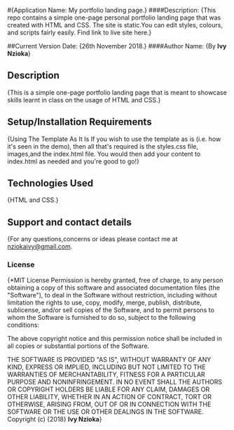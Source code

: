 #{Application Name: My portfolio landing page.}
####Description:
{This repo contains a simple one-page personal portfolio landing page that was created with HTML and CSS. The site is static.You can edit styles, colours, and scripts fairly easily.
Find link to live site here.}

##Current Version Date:
{26th November 2018.}
####Author Name:
{By **Ivy Nzioka**}
## Description
{This is a simple one-page portfolio landing page that is meant to showcase skills learnt in class on the usage of HTML and CSS.}
## Setup/Installation Requirements
{Using The Template As It Is
If you wish to use the template as is (i.e. how it's seen in the demo), then all that's required is the styles.css file, images,and the index.html file. You would then add your content to index.html as needed and you're good to go!}

## Technologies Used
{HTML and CSS.}
## Support and contact details
{For any questions,concerns or ideas please contact me at nziokaivy@gmail.com.
### License
{*MIT License
Permission is hereby granted, free of charge, to any person obtaining a copy
of this software and associated documentation files (the "Software"), to deal
in the Software without restriction, including without limitation the rights
to use, copy, modify, merge, publish, distribute, sublicense, and/or sell
copies of the Software, and to permit persons to whom the Software is
furnished to do so, subject to the following conditions:

The above copyright notice and this permission notice shall be included in all
copies or substantial portions of the Software.

THE SOFTWARE IS PROVIDED "AS IS", WITHOUT WARRANTY OF ANY KIND, EXPRESS OR
IMPLIED, INCLUDING BUT NOT LIMITED TO THE WARRANTIES OF MERCHANTABILITY,
FITNESS FOR A PARTICULAR PURPOSE AND NONINFRINGEMENT. IN NO EVENT SHALL THE
AUTHORS OR COPYRIGHT HOLDERS BE LIABLE FOR ANY CLAIM, DAMAGES OR OTHER
LIABILITY, WHETHER IN AN ACTION OF CONTRACT, TORT OR OTHERWISE, ARISING FROM,
OUT OF OR IN CONNECTION WITH THE SOFTWARE OR THE USE OR OTHER DEALINGS IN THE
SOFTWARE.
Copyright (c) {2018} **Ivy Nzioka**}
